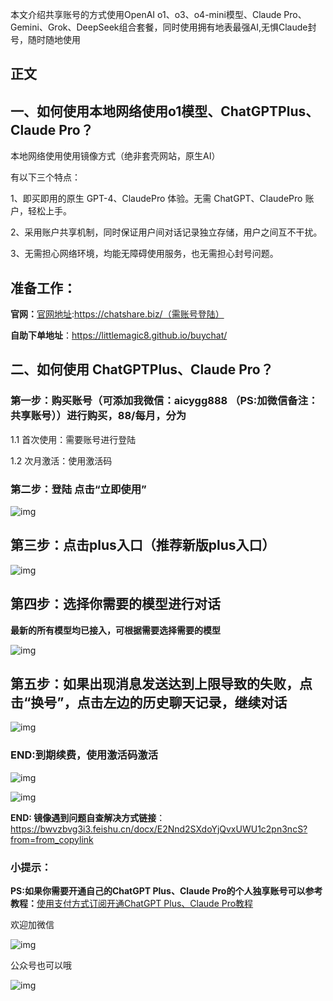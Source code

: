 本文介绍共享账号的方式使用OpenAI o1、o3、o4-mini模型、Claude Pro、Gemini、Grok、DeepSeek组合套餐，同时使用拥有地表最强AI,无惧Claude封号，随时随地使用

## **正文**

## **一、如何使用本地网络使用o1模型、ChatGPTPlus、Claude Pro？**

本地网络使用使用镜像方式（绝非套壳网站，原生AI）

有以下三个特点：

1、即买即用的原生 GPT-4、ClaudePro 体验。无需 ChatGPT、ClaudePro  账户，轻松上手。

2、采用账户共享机制，同时保证用户间对话记录独立存储，用户之间互不干扰。

3、无需担心网络环境，均能无障碍使用服务，也无需担心封号问题。

## **准备工作：**

**官网：**[官网地址](https://chatshare.biz/):https://chatshare.biz/（需账号登陆）

**自助下单地址**：https://littlemagic8.github.io/buychat/

## **二、如何使用 ChatGPTPlus、Claude Pro？**

### **第一步：购买账号（可添加我微信：aicygg888 （PS:加微信备注：共享账号））进行购买，88/每月，分为**

1.1 首次使用：需要账号进行登陆 

1.2 次月激活：使用激活码

### **第二步：登陆 点击“立即使用”**

![img](https://picx.zhimg.com/80/v2-9b2bd818f79d93dbc9fb98e93c07990a_720w.png)

## **第三步：点击plus入口（推荐新版plus入口）**

![img](https://picx.zhimg.com/80/v2-30cb2c50f8b242376182d83ea42e9788_720w.png)

## **第四步：选择你需要的模型进行对话**

**最新的所有模型均已接入，可根据需要选择需要的模型**

![img](https://pica.zhimg.com/80/v2-879b19ee9b8b95bc5c7c6eb970c8ab41_720w.png)



## **第五步：如果出现消息发送达到上限导致的失败，点击“换号”，点击左边的历史聊天记录，继续对话**

![img](https://pic1.zhimg.com/80/v2-89a0b85725b7922e719a2910b8515fdd_720w.png)

### **END:到期续费，使用激活码激活**

![img](https://pica.zhimg.com/80/v2-da9bb9645ec193aa2de3a50520b868ee_720w.png)



![img](https://picx.zhimg.com/80/v2-6fb442ffcc5edc820e7118f97dd1536e_720w.png)



**END: 镜像遇到问题自查解决方式链接**：https://bwvzbvg3i3.feishu.cn/docx/E2Nnd2SXdoYjQvxUWU1c2pn3ncS?from=from_copylink

### **小提示：**

**PS:如果你需要开通自己的ChatGPT Plus、Claude Pro的个人独享账号可以参考教程：**[使用支付方式订阅开通ChatGPT Plus、Claude Pro教程](https://littlemagic8.github.io/2024/09/04/update-ChatGPT-Plus/)

欢迎加微信

![img](https://picx.zhimg.com/80/v2-b1c8f90bffc8b2f4f32ab07a08a4ede6_720w.png)

公众号也可以哦

![img](https://pic1.zhimg.com/80/v2-4e622b64238b20948a02e0c988ca5704_720w.png)

